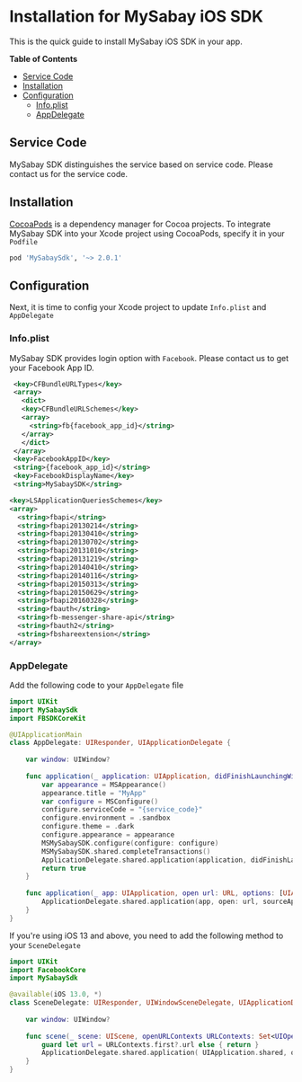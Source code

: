 # Installation for MySabay iOS SDK

This is the quick guide to install MySabay iOS SDK in your app.

**Table of Contents**
- [Service Code](#service-code)
- [Installation](#installation)
- [Configuration](#configuration)
    - [Info.plist](#infoplist)
    - [AppDelegate](#appdelegate)

## Service Code

MySabay SDK distinguishes the service based on service code. Please contact us for the service code.

## Installation

[CocoaPods](https://cocoapods.org) is a dependency manager for Cocoa projects. To integrate MySabay SDK into your Xcode project using CocoaPods, specify it in your `Podfile`

```ruby
pod 'MySabaySdk', '~> 2.0.1'
```

## Configuration

Next, it is time to config your Xcode project to update `Info.plist` and `AppDelegate`

### Info.plist

MySabay SDK provides login option with `Facebook`. Please contact us to get your Facebook App ID.

```xml
 <key>CFBundleURLTypes</key>
 <array>
   <dict>
   <key>CFBundleURLSchemes</key>
   <array>
     <string>fb{facebook_app_id}</string>
   </array>
   </dict>
 </array>
 <key>FacebookAppID</key>
 <string>{facebook_app_id}</string>
 <key>FacebookDisplayName</key>
 <string>MySabaySDK</string>

<key>LSApplicationQueriesSchemes</key>
<array>
  <string>fbapi</string>
  <string>fbapi20130214</string>
  <string>fbapi20130410</string>
  <string>fbapi20130702</string>
  <string>fbapi20131010</string>
  <string>fbapi20131219</string>
  <string>fbapi20140410</string>
  <string>fbapi20140116</string>
  <string>fbapi20150313</string>
  <string>fbapi20150629</string>
  <string>fbapi20160328</string>
  <string>fbauth</string>
  <string>fb-messenger-share-api</string>
  <string>fbauth2</string>
  <string>fbshareextension</string>
</array>
```

### AppDelegate

Add the following code to your `AppDelegate` file

```swift
import UIKit
import MySabaySdk
import FBSDKCoreKit

@UIApplicationMain
class AppDelegate: UIResponder, UIApplicationDelegate {
    
    var window: UIWindow?
    
    func application(_ application: UIApplication, didFinishLaunchingWithOptions launchOptions: [UIApplication.LaunchOptionsKey: Any]?) -> Bool {
        var appearance = MSAppearance()
        appearance.title = "MyApp"
        var configure = MSConfigure()
        configure.serviceCode = "{service_code}"
        configure.environment = .sandbox
        configure.theme = .dark
        configure.appearance = appearance
        MSMySabaySDK.configure(configure: configure)
        MSMySabaySDK.shared.completeTransactions()
        ApplicationDelegate.shared.application(application, didFinishLaunchingWithOptions: launchOptions)
        return true
    }
    
    func application(_ app: UIApplication, open url: URL, options: [UIApplication.OpenURLOptionsKey : Any] = [:]) -> Bool {
        ApplicationDelegate.shared.application(app, open: url, sourceApplication: options[UIApplication.OpenURLOptionsKey.sourceApplication] as? String, annotation: options[UIApplication.OpenURLOptionsKey.annotation])
    }
}
```

If you're using iOS 13 and above, you need to add the following method to your `SceneDelegate`

```swift
import UIKit
import FacebookCore
import MySabaySdk

@available(iOS 13.0, *)
class SceneDelegate: UIResponder, UIWindowSceneDelegate, UIApplicationDelegate {
    
    var window: UIWindow?
    
    func scene(_ scene: UIScene, openURLContexts URLContexts: Set<UIOpenURLContext>) {
        guard let url = URLContexts.first?.url else { return }
        ApplicationDelegate.shared.application( UIApplication.shared, open: url, sourceApplication: nil, annotation: [UIApplication.OpenURLOptionsKey.annotation])
    }
}
```



